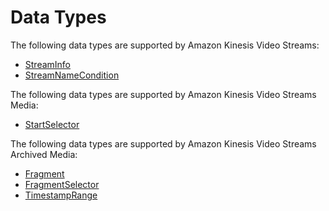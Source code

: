 # Data Types<a name="API_Types"></a>

The following data types are supported by Amazon Kinesis Video Streams:
+  [StreamInfo](API_StreamInfo.md) 
+  [StreamNameCondition](API_StreamNameCondition.md) 

The following data types are supported by Amazon Kinesis Video Streams Media:
+  [StartSelector](API_dataplane_StartSelector.md) 

The following data types are supported by Amazon Kinesis Video Streams Archived Media:
+  [Fragment](API_reader_Fragment.md) 
+  [FragmentSelector](API_reader_FragmentSelector.md) 
+  [TimestampRange](API_reader_TimestampRange.md) 
